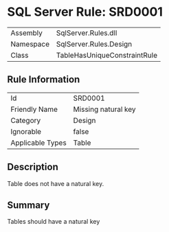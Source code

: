 [This document is automatically generated. All changed made to it WILL be lost]: <>  
  
# SQL Server Rule: SRD0001  
  
|    |    |
|----|----|
| Assembly | SqlServer.Rules.dll   |
| Namespace | SqlServer.Rules.Design |
| Class | TableHasUniqueConstraintRule |
  
## Rule Information  
  
|    |    |
|----|----|
| Id | SRD0001 |
| Friendly Name | Missing natural key |
| Category | Design |
| Ignorable | false |
| Applicable Types | Table  |
  
## Description  
  
Table does not have a natural key.  
  
## Summary  
  
Tables should have a natural key  


